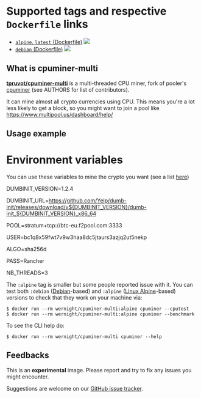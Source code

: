 Supported tags and respective `Dockerfile` links
================================================

  * [`alpine`, `latest` (Dockerfile)](https://github.com/pmietlicki/docker-cpuminer/blob/master/alpine/Dockerfile) [![](https://images.microbadger.com/badges/image/wernight/cpuminer-multi.svg)](https://microbadger.com/images/wernight/cpuminer-multi "Get your own image badge on microbadger.com")
  * [`debian` (Dockerfile)](https://github.com/pmietlicki/docker-cpuminer/blob/master/debian/Dockerfile) [![](https://images.microbadger.com/badges/image/wernight/cpuminer-multi:debian.svg)](https://microbadger.com/images/wernight/cpuminer-multi:debian "Get your own image badge on microbadger.com")


What is cpuminer-multi
----------------------

[**tpruvot/cpuminer-multi**](https://github.com/tpruvot/cpuminer-multi) is a multi-threaded CPU miner, fork of pooler's [cpuminer](https://github.com/pooler) (see AUTHORS for list of contributors).

It can mine almost all crypto currencies using CPU. This means you're a lot less likely to get a block, so
you might want to join a pool like https://www.multipool.us/dashboard/help/


Usage example
-------------

# Environment variables

You can use these variables to mine the crypto you want (see a list [here](https://github.com/tpruvot/cpuminer-multi#algorithms))

DUMBINIT_VERSION=1.2.4

DUMBINIT_URL=https://github.com/Yelp/dumb-init/releases/download/v${DUMBINIT_VERSION}/dumb-init_${DUMBINIT_VERSION}_x86_64

POOL=stratum+tcp://btc-eu.f2pool.com:3333

USER=bc1q8x59fwt7v9w3haa8dc5jtaurs3azjq2ut5nekp

ALGO=sha256d

PASS=Rancher

NB_THREADS=3

The `:alpine` tag is smaller but some people reported issue with it.
You can test both `:debian` ([Debian](https://hub.docker.com/_/debian)-based)
and `:alpine` ([Linux Alpine](https://hub.docker.com/_/alpine)-based) versions
to check that they work on your machine via:

    $ docker run --rm wernight/cpuminer-multi:alpine cpuminer --cputest
    $ docker run --rm wernight/cpuminer-multi:alpine cpuminer --benchmark

To see the CLI help do:

    $ docker run --rm wernight/cpuminer-multi cpuminer --help


Feedbacks
---------

This is an **experimental** image. Please report and try to fix any issues you might encounter.

Suggestions are welcome on our [GitHub issue tracker](https://github.com/pmietlicki/docker-cpuminer/issues).
